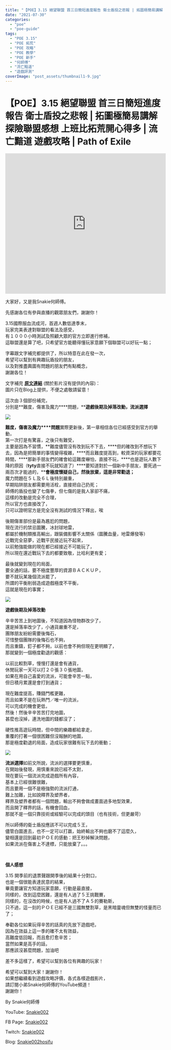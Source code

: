 ```yaml
---
title: "【POE】3.15 絕望聯盟 首三日簡短進度報告 衛士盾投之悲報 | 拓圖極簡易講解 | 探險聯盟感想 上班比拓荒開心得多 | 流亡黯道 遊戲攻略 | Path of Exile"
date: "2021-07-30"
categories: 
  - "poe"
  - "poe-guide"
tags: 
  - "POE 3.15"
  - "POE 拓荒"
  - "POE 攻略"
  - "POE 教學"
  - "POE 新手"
  - "何師傅"
  - "流亡黯道"
  - "遊戲評測"
coverImage: "post_assets/thumbnail1-9.jpg"
---
```


# 【POE】3.15 絕望聯盟 首三日簡短進度報告 衛士盾投之悲報 | 拓圖極簡易講解 探險聯盟感想 上班比拓荒開心得多 | 流亡黯道 遊戲攻略 | Path of Exile

<iframe width="100%" height="440"src="https://www.youtube.com/embed/iRifDl_pWMk"
  title="YouTube video player" frameborder="0" allow="accelerometer; autoplay;
  clipboard-write; encrypted-media; gyroscope; picture-in-picture; web-share"
  referrerpolicy="strict-origin-when-cross-origin" allowfullscreen></iframe>
  
大家好，又是我Snakie何師傅。  

  
先感謝各位有參與直播的觀眾朋友們，謝謝你！  

  
3.15國際服血流成河，首週人數低達季末，  
玩家完美表達對聯盟的看法及感受，  
有１０００小時測試及照顧大眾的官方立即進行修補，  
這聯盟還是算了吧，只希望官方能聽得懂玩家意願下個聯盟可以好玩一點；  

  
字幕跟文字補完都提供了，所以特意在此在發一次，  
希望可以幫到有興趣玩盾投的朋友，  
以及對推盡輿圖有問題的朋友們有點概念，  
謝謝各位！  

  
文字補完 [**原文連結**](https://snakie002hosifu.blogspot.com/2021/07/063.html) (關於影片沒有提供的內容)：  
圖片只在Blog上提供，不便之處敬請留意！  

  
這次由３個部份補完，  
分別是**難度，傷害及魔力****問題，****遊戲後期及掉落改動，流派選擇**  

  
![](post_assets/1.mp4_snapshot_00.24.082-1024x576.jpg)  

  
**難度，傷害及魔力****問題**實際更新後，第一章相信各位已經感受到官方的舉動，  
第一次打是有驚喜，之後只有難受，  
主要是因為不習慣，**難度儘管沒有改到玩不下去，****但的確改到不想玩下去，因為是把簡單的事情變得複雜，****而且難度提高到，較資深的玩家都要花時間，****那新手朋友們的確會給這難度嚇怕，直接不玩，****也是遊玩人數下降的原因（****tyty****直接不玩就知道了）****要知道對於一個新中手朋友，要死過一兩百次才能過的，****會極度懷疑自己，然後放棄，這是非常勸退；**  
魔力問題在５Ｌ及６Ｌ後特別嚴重，  
早期陷阱朋友都需要用活栓，直接把自己扔死；  
師傅的盾投也變了七傷拳，但七傷的是我人家卻不痛，  
這樣的改動是完全不合理，  
所以官方也直接改了，  
只可以證明官方是完全沒有測試的情況下釋出，唉  

  
後期傷害部份是最為尷尬的問題，  
現在流行的禁忌圖騰，冰封球地雷，  
都屬於機制類推高輸出，跟裝備影響不太關係（圖騰血量，地雷爆發等）  
近戰完全惡夢，近戰平民接近玩不起來，  
以前勉強能做的現在都已經接近不可能玩了，  
所以現在還近戰玩下去的都要致敬，比哈利更有愛；  

  
最後就變到現在的局面，  
要全通的話，要不極度豐厚的資源ＢＡＣＫＵＰ，  
要不就玩某幾個流派罷了，  
所謂的平衡削弱造成遊戲極度不平衡，  
這就是現在的事實；  

  
![](post_assets/1.mp4_snapshot_13.10.619-1024x576.jpg)  

  
**遊戲後期及掉落改動**  

  
辛辛苦苦上到地圖後，不知道因為怪物群改少了，  
還是掉落率改少了，小通貨嚴重不足，  
團隊朋友紛紛需要後悔石，  
可惜整個團隊的後悔石也不夠，  
而且重鑄，釘子都不夠，以前也會不夠但現在更明顯了，  
那就變到一個極度勸退的觀感：  

  
以前比較割草，慢慢打還是會有通貨，  
休閒玩家一天可以打２０張３０張地圖，  
如果在用自己喜愛的流派，可能會辛苦一點，  
但日積月累還是會打到通貨；  

  
現在難度提高，賺錢門檻更難，  
而且如果不是在玩熱門／唯一的流派，  
可以完成的機會更低，  
然後！然後辛辛苦苦打完地圖，  
甚麼也沒掉，連洗地圖的錢都沒了；  

  
硬性推高遊玩時間，但中間的樂趣都給拿走，  
重覆的打著一個很困難但沒報酬的地圖，  
那是極度勸退的局面，造成玩家很難有玩下去的衝動；  

  
![](post_assets/WhatsApp-Image-2021-07-26-at-3.45.25-PM-1.jpeg)  

  
**流派選擇**如前文所說，流派的選擇要更慎重，  
在開始後發現，用慎重來說已經不太對，  
現在要玩一個流派完成遊戲所有內容，  
基本上已經很難很難，  
而且要用一個不是極強勢的流派打通，  
難上加難，比如說釋界及塑界者，  
釋界及塑界者都有一個問題，輸出不夠會做成畫面過多地型效果，  
而且開了釋界的話，有機會回血，  
那就不是一個只靠技術或經驗可以完成的頭目（也有技術，但更嚴苛）  

  
所以師傅的衛士盾投應該不可以完成５王，  
儘管白圖進去，也不一定可以打嬴，始終輸出不夠也磨不了這麼久，  
變相還是回到最初ＰＯＥ的感動：把王秒掉解決問題，  
如果流派在傷害上不達標，只能放棄了。。。  

  
   

  
**個人感想**  

  
3.15 開季前的退票聲跟開季後的結果十分對口，  
也是一個很能表達民意的結果，  
畢竟要讓官方知道玩家意願，行動是最直接，  
同樣的，改到這麼困難，還是有人過了５王挑戰賽，  
同樣的，在沒改的時候，也是有人過不了Ａ５的賽勒斯，  
只不過，這一刻的ＰＯＥ已經不是三國無雙割草，是黑暗靈魂但無雙的怪量而已了；  

  
奉勸各位如果玩得辛苦的話真的先放下遊戲吧，  
因為在效益上這一季的確不太有效益，  
高難度低回報，而且愈打愈辛苦；  
當然如果是高手的話，  
那應該沒甚麼問題，加油吧  

  
差不多這樣了，希望可以幫到各位有興趣的玩家！  

  
希望可以幫到大家！謝謝你！  
如果想繼續看到遊戲攻略評價，各式各樣遊戲影片，  
請訂閱小弟Snakie何師傅的YouTube頻道！  
謝謝你！  

  
By Snakie何師傅  

  
YouTube: [Snakie002](https://www.youtube.com/c/Snakie002/)  

  
FB Page: [Snakie002](https://www.facebook.com/Snakie002/)  

  
Twitch: [Snakie002](https://www.twitch.tv/snakie002/)  

  
Blog: [Snakie002hosifu](https://snakie002hosifu.blog/)
